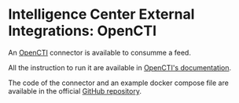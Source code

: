 # Intelligence Center External Integrations: OpenCTI

An [OpenCTI](https://www.opencti.io) connector is available to consumme a feed.

All the instruction to run it are available in [OpenCTI's documentation](https://luatix.notion.site/Connectors-4586c588462d4a1fb5e661f2d9837db8).

The code of the connector and an example docker compose file are available in the official [GitHub repository]( https://github.com/OpenCTI-Platform/connectors/tree/master/external-import/sekoia).

